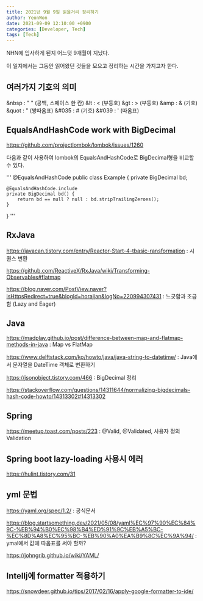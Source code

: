 ```yaml
---
title: 2021년 9월 9일 읽을거리 정리하기
author: YeonWon
date: 2021-09-09 12:10:00 +0900
categories: [Developer, Tech]
tags: [Tech]
---
```


NHN에 입사하게 된지 어느덧 9개월이 지났다.

이 일지에서는 그동안 읽어왔던 것들을 모으고 정리하는 시간을 가지고자 한다.


## 여러가지 기호의 의미

&nbsp : " " (공백, 스페이스 한 칸)
&lt : < (부등호)
&gt : > (부등호)
&amp : & (기호)
&quot : " (쌍따옴표)
&#035 : # (기호)
&#039 : ' (따옴표)


## EqualsAndHashCode work with BigDecimal

https://github.com/projectlombok/lombok/issues/1260

다음과 같이 사용하여 lombok의 EqualsAndHashCode로 BigDecimal형을 비교할 수 있다.

'''
@EqualsAndHashCode
public class Example {
    private BigDecimal bd;

    @EqualsAndHashCode.include
    private BigDecimal bd() {
        return bd == null ? null : bd.stripTrailingZeroes();
    }
}
'''


## RxJava

https://javacan.tistory.com/entry/Reactor-Start-4-tbasic-ransformation : 시퀀스 변환

https://github.com/ReactiveX/RxJava/wiki/Transforming-Observables#flatmap

https://blog.naver.com/PostView.naver?isHttpsRedirect=true&blogId=horajjan&logNo=220994307431 : 느긋함과 조급함 (Lazy and Eager)


## Java

https://madplay.github.io/post/difference-between-map-and-flatmap-methods-in-java : Map vs FlatMap

https://www.delftstack.com/ko/howto/java/java-string-to-datetime/ : Java에서 문자열을 DateTime 객체로 변환하기

https://jsonobject.tistory.com/466 : BigDecimal 정리

https://stackoverflow.com/questions/14311644/normalizing-bigdecimals-hash-code-howto/14313302#14313302

## Spring

https://meetup.toast.com/posts/223 : @Valid, @Validated, 사용자 정의 Validation


## Spring boot lazy-loading 사용시 에러

https://hulint.tistory.com/31


## yml 문법

https://yaml.org/spec/1.2/ : 공식문서

https://blog.startsomething.dev/2021/05/08/yaml%EC%97%90%EC%84%9C-%EB%94%B0%EC%98%B4%ED%91%9C%EB%A5%BC-%EC%8D%A8%EC%95%BC-%EB%90%A0%EA%B9%8C%EC%9A%94/ : ymal에서 값에 따옴표를 써야 할까?

https://johngrib.github.io/wiki/YAML/


## Intellj에 formatter 적용하기

https://snowdeer.github.io/tips/2017/02/16/apply-google-formatter-to-ide/